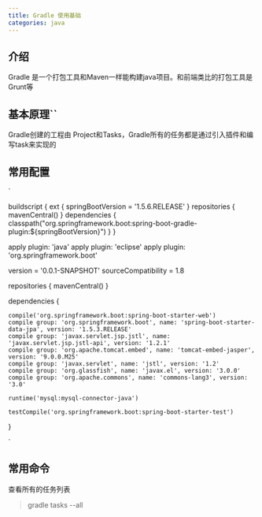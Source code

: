 ```yaml
---
title: Gradle 使用基础
categories: java
---
```


## 介绍

Gradle 是一个打包工具和Maven一样能构建java项目。和前端类比的打包工具是Grunt等


## 基本原理``

Gradle创建的工程由 Project和Tasks，Gradle所有的任务都是通过引入插件和编写task来实现的

## 常用配置

`

buildscript {
	ext {
		springBootVersion = '1.5.6.RELEASE'
	}
	repositories {
		mavenCentral()
	}
	dependencies {
		classpath("org.springframework.boot:spring-boot-gradle-plugin:${springBootVersion}")
	}
}

apply plugin: 'java'
apply plugin: 'eclipse'
apply plugin: 'org.springframework.boot'

version = '0.0.1-SNAPSHOT'
sourceCompatibility = 1.8

repositories {
	mavenCentral()
}


dependencies {

	compile('org.springframework.boot:spring-boot-starter-web')
	compile group: 'org.springframework.boot', name: 'spring-boot-starter-data-jpa', version: '1.5.3.RELEASE'
	compile group: 'javax.servlet.jsp.jstl', name: 'javax.servlet.jsp.jstl-api', version: '1.2.1'
	compile group: 'org.apache.tomcat.embed', name: 'tomcat-embed-jasper', version: '9.0.0.M25'
	compile group: 'javax.servlet', name: 'jstl', version: '1.2'
	compile group: 'org.glassfish', name: 'javax.el', version: '3.0.0'
	compile group: 'org.apache.commons', name: 'commons-lang3', version: '3.0'

	runtime('mysql:mysql-connector-java')

	testCompile('org.springframework.boot:spring-boot-starter-test')
}

`

## 常用命令

查看所有的任务列表

> gradle tasks --all



